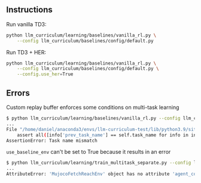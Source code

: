 ## Instructions

Run vanilla TD3: 
```bash
python llm_curriculum/learning/baselines/vanilla_rl.py \
    --config llm_curriculum/baselines/config/default.py
```

Run TD3 + HER:
```bash
python llm_curriculum/learning/baselines/vanilla_rl.py \
    --config llm_curriculum/baselines/config/default.py \
    --config.use_her=True
```

## Errors

Custom replay buffer enforces some conditions on multi-task learning

```bash 
$ python llm_curriculum/learning/baselines/vanilla_rl.py --config llm_curriculum/learning/config/default.py --config.wandb.track=False
...
File "/home/daniel/anaconda3/envs/llm-curriculum-test/lib/python3.9/site-packages/stable_baselines3/common/buffers_custom.py", line 382, in add
    assert all([info['prev_task_name'] == self.task_name for info in infos]), "Task name mismatch"
AssertionError: Task name mismatch
```

`use_baseline_env` can't be set to True because it results in an error

```bash
$ python llm_curriculum/learning/train_multitask_separate.py --config llm_curriculum/learning/config/default.py --config.wandb.track=False --config.use_baseline_env=True
...
AttributeError: 'MujocoFetchReachEnv' object has no attribute 'agent_conductor'
```